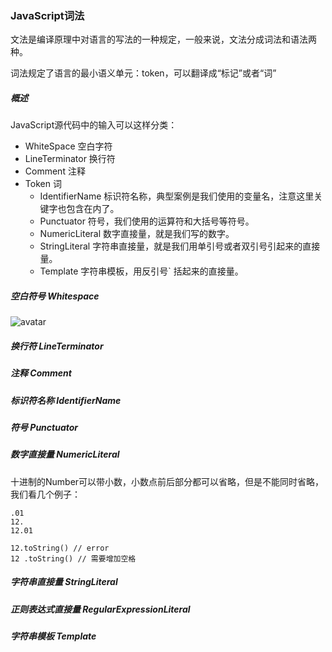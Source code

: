 ### JavaScript词法

文法是编译原理中对语言的写法的一种规定，一般来说，文法分成词法和语法两种。

词法规定了语言的最小语义单元：token，可以翻译成“标记”或者“词”

##### 概述
JavaScript源代码中的输入可以这样分类：
* WhiteSpace 空白字符
* LineTerminator 换行符
* Comment 注释
* Token 词
  * IdentifierName 标识符名称，典型案例是我们使用的变量名，注意这里关键字也包含在内了。
  * Punctuator 符号，我们使用的运算符和大括号等符号。
  * NumericLiteral 数字直接量，就是我们写的数字。
  * StringLiteral 字符串直接量，就是我们用单引号或者双引号引起来的直接量。
  * Template 字符串模板，用反引号` 括起来的直接量。

##### 空白符号 Whitespace
![avatar](https://static001.geekbang.org/resource/image/dd/60/dd26aa9599b61d26e7de807dee2c6360.png)
##### 换行符 LineTerminator
##### 注释 Comment
##### 标识符名称 IdentifierName
##### 符号 Punctuator
##### 数字直接量 NumericLiteral
十进制的Number可以带小数，小数点前后部分都可以省略，但是不能同时省略，我们看几个例子：
```
.01
12.
12.01

12.toString() // error
12 .toString() // 需要增加空格
```
##### 字符串直接量 StringLiteral
##### 正则表达式直接量 RegularExpressionLiteral
##### 字符串模板 Template